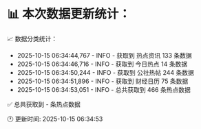 📊 本次数据更新统计：
==========================

📈 数据分类统计：
- 2025-10-15 06:34:44,767 - INFO - 获取到 热点资讯 133 条数据
- 2025-10-15 06:34:46,716 - INFO - 获取到 今日热点 14 条数据
- 2025-10-15 06:34:50,244 - INFO - 获取到 公社热帖 244 条数据
- 2025-10-15 06:34:51,896 - INFO - 获取到 财经日历 75 条数据
- 2025-10-15 06:34:53,051 - INFO - 总共获取到 466 条热点数据

✅ 总共获取到 - 条热点数据

🕐 更新时间: 2025-10-15 06:34:53
